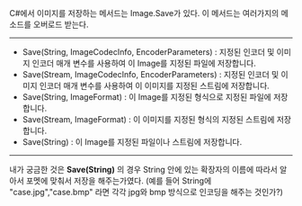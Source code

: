 C#에서 이미지를 저장하는 메서드는 Image.Save가 있다. 이 메서드는 여러가지의 메소드를 오버로드 받는다.

---
* Save(String, ImageCodecInfo, EncoderParameters)	: 지정된 인코더 및 이미지 인코더 매개 변수를 사용하여 이 Image를 지정된 파일에 저장합니다.
* Save(Stream, ImageCodecInfo, EncoderParameters)	: 지정된 인코더 및 이미지 인코더 매개 변수를 사용하여 이 이미지를 지정된 스트림에 저장합니다.
* Save(String, ImageFormat)	: 이 Image를 지정된 형식으로 지정된 파일에 저장합니다.
* Save(Stream, ImageFormat)	: 이 이미지를 지정된 형식의 지정된 스트림에 저장합니다.
* Save(String) : 이 Image를 지정된 파일이나 스트림에 저장합니다.
---

내가 궁금한 것은 **Save(String)** 의 경우 String 안에 있는 확장자의 이름에 따라서 알아서 포멧에 맞춰서 저장을 해주는가였다.
(예를 들어 String에 "case.jpg","case.bmp" 라면 각각 jpg와 bmp 방식으로 인코딩을 해주는 것인가?)
